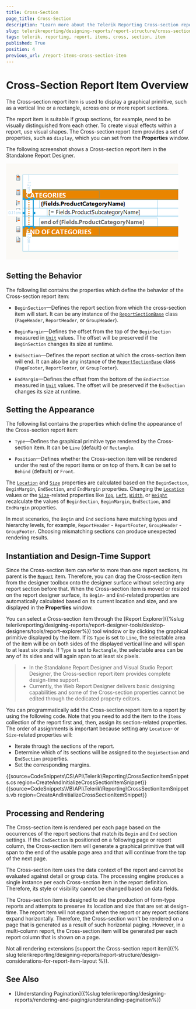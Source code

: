 ```yaml
---
title: Cross-Section 
page_title: Cross-Section   
description: "Learn more about the Telerik Reporting Cross-section report item, how to expand and shrink it depending on its contents, and how to use embedded expressions."
slug: telerikreporting/designing-reports/report-structure/cross-section-item
tags: telerik, reporting, report, items, cross, section, item
published: True
position: 4
previous_url: /report-items-cross-section-item
---
```


# Cross-Section Report Item Overview

The Cross-section report item is used to display a graphical primitive, such as a vertical line or a rectangle, across one or more report sections. 

The report item is suitable if group sections, for example, need to be visually distinguished from each other. To create visual effects within a report, use visual shapes. The Cross-section report item provides a set of properties, such as `display`, which you can set from the **Properties** window.  

The following screenshot shows a Cross-section report item in the Standalone Report Designer. 

![report-items-cross-section-item](images/report-items-cross-section-item.png)

## Setting the Behavior

The following list contains the properties which define the behavior of the Cross-section report item:

* `BeginSection`&mdash;Defines the report section from which the cross-section item will start. It can be any instance of the [`ReportSectionBase`](/reporting/api/Telerik.Reporting.ReportSectionBase) class (`PageHeader`, `ReportHeader`, or `GroupHeader`). 

* `BeginMargin`&mdash;Defines the offset from the top of the `BeginSection` measured in [`Unit`](/reporting/api/Telerik.Reporting.Drawing.Unit) values. The offset will be preserved if the `BeginSection` changes its size at runtime. 

* `EndSection`&mdash;Defines the report section at which the cross-section item will end. It can also be any instance of the [`ReportSectionBase`](/reporting/api/Telerik.Reporting.ReportSectionBase) class (`PageFooter`, `ReportFooter`, or `GroupFooter`). 

* `EndMargin`&mdash;Defines the offset from the bottom of the `EndSection` measured in [`Unit`](/reporting/api/Telerik.Reporting.Drawing.Unit) values. The offset will be preserved if the `EndSection` changes its size at runtime. 

## Setting the Appearance 

The following list contains the properties which define the appearance of the Cross-section report item:

* `Type`&mdash;Defines the graphical primitive type rendered by the Cross-section item. It can be `Line` (default) or `Rectangle`.              

* `Position`&mdash;Defines whether the Cross-section item will be rendered under the rest of the report items or on top of them. It can be set to `Behind` (default) or `Front`.

The [`Location`](/reporting/api/Telerik.Reporting.ReportItem#Telerik_Reporting_ReportItem_Location) and [`Size`](/reporting/api/Telerik.Reporting.ReportItem#Telerik_Reporting_ReportItem_Size) properties are calculated based on the `BeginSection`, `BeginMargin`, `EndSection`, and `EndMargin` properties. Changing the [`Location`](/reporting/api/Telerik.Reporting.ReportItem#Telerik_Reporting_ReportItem_Location) values or the [`Size`](/reporting/api/Telerik.Reporting.ReportItem#Telerik_Reporting_ReportItem_Size)-related properties like [`Top`](/reporting/api/Telerik.Reporting.ReportItem#Telerik_Reporting_ReportItem_Top), [`Left`](/reporting/api/Telerik.Reporting.ReportItem#Telerik_Reporting_ReportItem_Left), [`Width`](/reporting/api/Telerik.Reporting.ReportItem#Telerik_Reporting_ReportItem_Width), or [`Height`](/reporting/api/Telerik.Reporting.ReportItem#Telerik_Reporting_ReportItem_Height) recalculate the values of `BeginSection`, `BeginMargin`, `EndSection`, and `EndMargin` properties. 

In most scenarios, the `Begin` and `End` sections have matching types and hierarchy levels, for example, `ReportHeader` - `ReportFooter`, `GroupHeader` - `GroupFooter`. Choosing mismatching sections can produce unexpected rendering results. 

## Instantiation and Design-Time Support

Since the Cross-section item can refer to more than one report sections, its parent is the [`Report`](/reporting/api/Telerik.Reporting.Report) item. Therefore, you can drag the Cross-section item from the designer toolbox onto the designer surface without selecting any report section before that. When the Cross-section item is moved or resized on the report designer surface, its `Begin`- and `End`-related properties are automatically calculated based on its current location and size, and are displayed in the **Properties** window. 

You can select a Cross-section item through the [Report Explorer]({%slug telerikreporting/designing-reports/report-designer-tools/desktop-designers/tools/report-explorer%}) tool window or by clicking the graphical primitive displayed by the item. If its `Type` is set to `Line`, the selectable area of the item will be on both sides of the displayed vertical line and will span to at least six pixels. If `Type` is set to `Rectangle`, the selectable area can be any of its sides and will again span to at least six pixels. 

>* In the Standalone Report Designer and Visual Studio Report Designer, the Cross-section report item provides complete design-time support. 
>* Currently, the Web Report Designer delivers basic designing capabilities and some of the Cross-section properties cannot be edited through the dedicated property editors.


You can programmatically add the Cross-section report item to a report by using the following code. Note that you need to add the item to the `Items` collection of the report first and, then, assign its section-related properties. The order of assignments is important because setting any `Location`- or `Size`-related properties will: 

* Iterate through the sections of the report. 
* Determine which of its sections will be assigned to the `BeginSection` and `EndSection` properties.
* Set the corresponding margins. 

{{source=CodeSnippets\CS\API\Telerik\Reporting\CrossSectionItemSnippets.cs region=CreateAndInitializeCrossSectionItemSnippet}}
{{source=CodeSnippets\VB\API\Telerik\Reporting\CrossSectionItemSnippets.vb region=CreateAndInitializeCrossSectionItemSnippet}}


## Processing and Rendering

The Cross-section item is rendered per each page based on the occurrences of the report sections that match its `Begin` and `End` section settings. If the `EndSection` is positioned on a following page or report column, the Cross-section item will generate a graphical primitive that will span to the end of the usable page area and that will continue from the top of the next page. 

The Cross-section item uses the data context of the report and cannot be evaluated against detail or group data. The processing engine produces a single instance per each Cross-section item in the report definition. Therefore, its style or visibility cannot be changed based on data fields. 

The Cross-section item is designed to aid the production of form-type reports and attempts to preserve its location and size that are set at design-time. The report item will not expand when the report or any report sections expand horizontally. Therefore, the Cross-section won't be rendered on a page that is generated as a result of such horizontal paging. However, in a multi-column report, the Cross-section item will be generated per each report column that is shown on a page. 

Not all rendering extensions [support the Cross-section report item]({% slug telerikreporting/designing-reports/report-structure/design-considerations-for-report-item-layout %}). 

## See Also

* [Understanding Pagination]({%slug telerikreporting/designing-reports/rendering-and-paging/understanding-pagination%})
